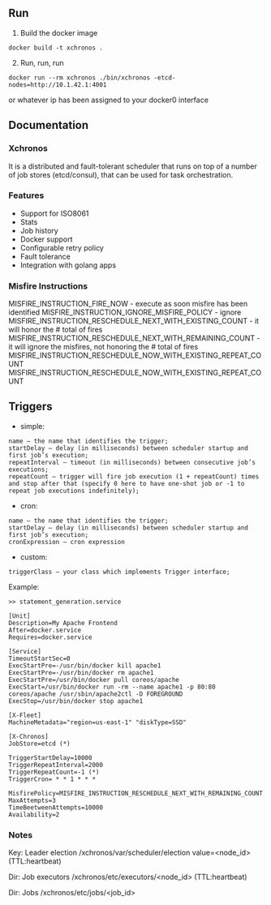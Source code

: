 ## Run

1. Build the docker image
```
docker build -t xchronos .
```

2. Run, run, run

```
docker run --rm xchronos ./bin/xchronos -etcd-nodes=http://10.1.42.1:4001
```

or whatever ip has been assigned to your docker0 interface

## Documentation


### Xchronos

It is a distributed and fault-tolerant scheduler that runs on top of a number of job stores (etcd/consul), that can be used for task orchestration.


### Features

- Support for ISO8061 
- Stats 
- Job history
- Docker support
- Configurable retry policy
- Fault tolerance
- Integration with golang apps

### Misfire Instructions

MISFIRE_INSTRUCTION_FIRE_NOW - execute as soon misfire has been identified
MISFIRE_INSTRUCTION_IGNORE_MISFIRE_POLICY - ignore
MISFIRE_INSTRUCTION_RESCHEDULE_NEXT_WITH_EXISTING_COUNT - it will honor the # total of fires
MISFIRE_INSTRUCTION_RESCHEDULE_NEXT_WITH_REMAINING_COUNT - it will ignore the misfires, not honoring the # total of fires
MISFIRE_INSTRUCTION_RESCHEDULE_NOW_WITH_EXISTING_REPEAT_COUNT
MISFIRE_INSTRUCTION_RESCHEDULE_NOW_WITH_EXISTING_REPEAT_COUNT

## Triggers

- simple:
```
name — the name that identifies the trigger;
startDelay — delay (in milliseconds) between scheduler startup and first job’s execution;
repeatInterval — timeout (in milliseconds) between consecutive job’s executions;
repeatCount — trigger will fire job execution (1 + repeatCount) times and stop after that (specify 0 here to have one-shot job or -1 to repeat job executions indefinitely);
```
- cron:
```
name — the name that identifies the trigger;
startDelay — delay (in milliseconds) between scheduler startup and first job’s execution;
cronExpression — cron expression
```

- custom:
```
triggerClass — your class which implements Trigger interface;
```

Example:
```
>> statement_generation.service

[Unit]
Description=My Apache Frontend
After=docker.service
Requires=docker.service

[Service]
TimeoutStartSec=0
ExecStartPre=-/usr/bin/docker kill apache1
ExecStartPre=-/usr/bin/docker rm apache1
ExecStartPre=/usr/bin/docker pull coreos/apache
ExecStart=/usr/bin/docker run -rm --name apache1 -p 80:80 coreos/apache /usr/sbin/apache2ctl -D FOREGROUND
ExecStop=/usr/bin/docker stop apache1

[X-Fleet]
MachineMetadata="region=us-east-1" "diskType=SSD"

[X-Chronos]
JobStore=etcd (*)

TriggerStartDelay=10000 
TriggerRepeatInterval=2000 
TriggerRepeatCount=-1 (*)
TriggerCron= * * 1 * * *

MisfirePolicy=MISFIRE_INSTRUCTION_RESCHEDULE_NEXT_WITH_REMAINING_COUNT  
MaxAttempts=3
TimeBeetweenAttempts=10000
Availability=2
```

### Notes
Key: Leader election
/xchronos/var/scheduler/election value=<node_id> (TTL:heartbeat)

Dir: Job executors
/xchronos/etc/executors/<node_id> (TTL:heartbeat)

Dir: Jobs
/xchronos/etc/jobs/<job_id>


